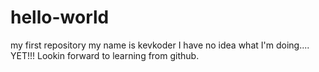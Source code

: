 # hello-world
my first repository
my name is kevkoder
I have no idea what I'm doing.... YET!!!
Lookin forward to learning from github.
